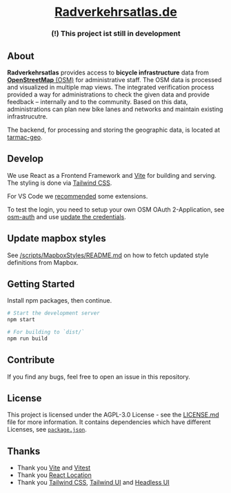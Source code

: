 <div align="center">
  <!-- <img src="src/images/" height="80" /> -->
  <h1 align="center"><a href="https://radverkehtsatlas.de">Radverkehrsatlas.de</a></h1>
  <h3><strong>(!)</strong> This project ist still in development</h3>
</div>

## About

**Radverkehrsatlas** provides access to **bicycle infrastructure** data from [**OpenStreetMap** (OSM)](https://www.openstreetmap.org) for administrative staff. The OSM data is processed and visualized in multiple map views. The integrated verification process provided a way for administrations to check the given data and provide feedback – internally and to the community. Based on this data, administrations can plan new bike lanes and networks and maintain existing infrastrucutre.

The backend, for processing and storing the geographic data, is located at [tarmac-geo](https://github.com/FixMyBerlin/tarmac-geo).

## Develop

We use React as a Frontend Framework and [Vite](https://vitejs.dev/) for building and serving. The styling is done via [Tailwind CSS](https://tailwindcss.com/).

For VS Code we [recommended](.vscode/extensions.json) some extensions.

To test the login, you need to setup your own OSM OAuth 2-Application, see [osm-auth](https://github.com/osmlab/osm-auth#registering-an-application) and use [update the credentials](/src/components/Layout/Header/User/User.tsx).

## Update mapbox styles

See [/scripts/MapboxStyles/README.md](./scripts/MapboxStyles/README.md) on how to fetch updated style definitions from Mapbox.

## Getting Started

Install npm packages, then continue.

```sh
# Start the development server
npm start
```

```sh
# For building to `dist/`
npm run build
```

## Contribute

If you find any bugs, feel free to open an issue in this repository.

## License

This project is licensed under the AGPL-3.0 License - see the [LICENSE.md](LICENSE.md) file for more information.
It contains dependencies which have different Licenses, see [`package.json`](./package.json).

## Thanks

- Thank you [Vite](https://vitejs.dev/) and [Vitest](https://vitest.dev/)
- Thank you [React Location](https://github.com/TanStack/router)
- Thank you [Tailwind CSS](https://tailwindcss.com/), [Tailwind UI](https://tailwindui.com/) and [Headless UI](https://headlessui.com/)
